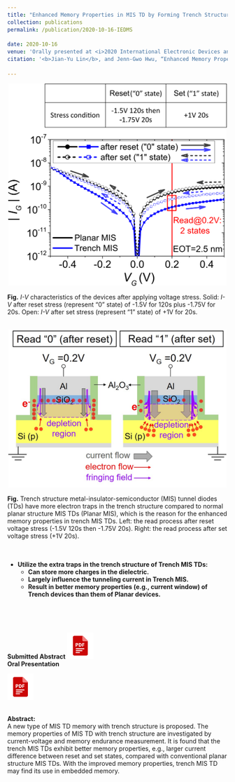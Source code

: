 ```yaml
---
title: "Enhanced Memory Properties in MIS TD by Forming Trench Structure at the Gate edge"
collection: publications
permalink: /publication/2020-10-16-IEDMS

date: 2020-10-16
venue: 'Orally presented at <i>2020 International Electronic Devices and Materials Symposium</i>'
citation: '<b>Jian-Yu Lin</b>, and Jenn-Gwo Hwu, “Enhanced Memory Properties in MIS TD by Forming Trench Structure at the Gate Edge,” <i>2020 International Electronic Devices and Materials Symposium (IEDMS)</i>, 5021, C1‑3, Chang Gung University, Tao‑Yuan City, Taiwan, ROC, Oct. 2020.'

---
```


<p style="text-align:center;"><img src='/images/2020_IEDMS_IV_all_v2.svg' width='500'></p>
<b>Fig.</b> <i>I-V</i> characteristics of the devices after applying voltage stress. Solid: <i>I-V</i> after reset stress (represent “0” state) of -1.5V for 120s plus -1.75V for 20s. Open: <i>I-V</i> after set stress (represent “1” state) of +1V for 20s.
<br/>
<br/>

<p style="text-align:center;"><img src='/images/2020_IEDMS_mechanism.jpg' width='500'></p>
<b>Fig.</b> Trench structure metal-insulator-semiconductor (MIS) tunnel diodes (TDs) have more electron traps in the trench structure compared to normal planar structure MIS TDs (Planar MIS), which is the reason for the enhanced memory properties in trench MIS TDs. Left: the read process after reset voltage stress (-1.5V 120s then -1.75V 20s). Right: the read process after set voltage stress (+1V 20s).
<br/>
<br/>
<br/>

* <b>Utilize the extra traps in the trench structure of Trench MIS TDs: </b>
  * <b>Can store more charges in the dielectric.</b>
  * <b>Largely influence the tunneling current in Trench MIS.</b>
  * <b>Result in better memory properties (e.g., current window) of Trench devices than them of Planar devices.</b>
<br/>
<br/>
<br/>

**Submitted Abstract**
[<img src='/images/pdf.png' width='60'>](http://JerryJianLin.github.io/files/2020_IEDMS_submit_Enhanced.pdf)
<br/>
**Oral Presentation**
<!-- [<img src='/images/PPT.png' width='60'>](http://JerryJianLin.github.io/files/2020_IEDMS_oral_Enhanced.pptx) -->
[<img src='/images/pdf.png' width='60'>](http://JerryJianLin.github.io/files/2020_IEDMS_oral_Enhanced_print.pdf)
<br/>
<br/>


**Abstract:** <br/>
A new type of MIS TD memory with trench structure is proposed. The memory properties of MIS TD with trench structure are investigated by current-voltage and memory endurance measurement. It is found that the trench MIS TDs exhibit better memory properties, e.g., larger current difference between reset and set states, compared with conventional planar structure MIS TDs. With the improved memory properties, trench MIS TD may find its use in embedded memory.

<!--Recommended citation: Your Name, You. (2015). "Paper Title Number 3." <i>Journal 1</i>. 1(3). -->
